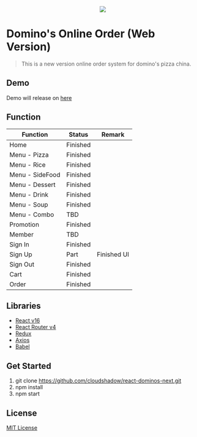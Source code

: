 <p align="center"><img src="https://user-images.githubusercontent.com/1182967/34776160-d0cdee06-f650-11e7-8119-b42c0c324e8f.png"/></p>

# Domino's Online Order (Web Version)
  > This is a new version online order system for domino's pizza china.

## Demo
  Demo will release on [here](http://dominos.cloudshadow.me)

## Function
| Function        | Status        | Remark
| --------------- | ------------- | ------------------- |
| Home            | Finished      |
| Menu - Pizza    | Finished      |
| Menu - Rice     | Finished      | 
| Menu - SideFood | Finished      | 
| Menu - Dessert  | Finished      | 
| Menu - Drink    | Finished      | 
| Menu - Soup     | Finished      | 
| Menu - Combo    | TBD      |
| Promotion       | Finished      |
| Member          | TBD      |
| Sign In         | Finished      |
| Sign Up         | Part      | Finished UI 
| Sign Out        | Finished      |
| Cart            | Finished      | 
| Order           | Finished      | 

## Libraries
  * [React v16](https://reactjs.org/)
  * [React Router v4](https://reacttraining.com/react-router/)
  * [Redux](https://redux.js.org/)
  * [Axios](https://github.com/axios/axios)
  * [Babel](https://babeljs.io/)

## Get Started
1. git clone https://github.com/cloudshadow/react-dominos-next.git
2. npm install
3. npm start

## License

[MIT License](LICENSE)
